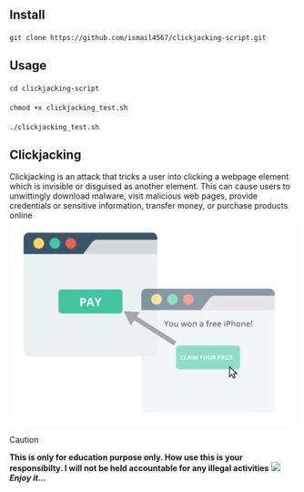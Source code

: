 ## Install
`git clone https://github.com/ismail4567/clickjacking-script.git`
## Usage 
`cd clickjacking-script`<br><br>
`chmod +x clickjacking_test.sh`<br><br>
`./clickjacking_test.sh`  
## Clickjacking
Clickjacking is an attack that tricks a user into clicking a webpage element which is invisible or disguised as another element. This can cause users to unwittingly download malware, visit malicious web pages, provide credentials or sensitive information, transfer money, or purchase products online
![](Clickjacking.png)
> [!CAUTION]
>   **This is only for education purpose only. How use this is your responsibilty. I will not be held accountable for any illegal activities**
![](2U.gif)
***Enjoy it...***
